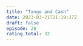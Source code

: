 ```yaml
---
title: "Tango and Cash"
date: 2023-03-21T21:19:17Z
draft: false
episode: 28
rating.total: 32
---
```


